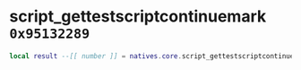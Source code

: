 # script_gettestscriptcontinuemark `0x95132289`

```lua
local result --[[ number ]] = natives.core.script_gettestscriptcontinuemark()
```